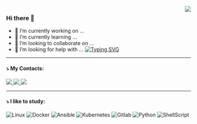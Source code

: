 <img align="right" src="https://github-readme-stats.vercel.app/api?username=akmalovaa&show_icons=true&theme=dark" />

### Hi there 👋

- 🔭 I’m currently working on ...
- 🌱 I’m currently learning ...
- 👯 I’m looking to collaborate on ...
- 🤔 I’m looking for help with ...
[![Typing SVG](https://readme-typing-svg.herokuapp.com?color=%2336BCF7&lines=Hi+everyone)](https://git.io/typing-svg)

---

#### ⤵️ My Contacts:

<div style="display: inline_block">
  <a href="https://www.linkedin.com/in/akmalov-artur/" alt="Linkedin">
    <img src="https://img.shields.io/badge/-Linkedin-0e76a8?style=for-the-badge&logo=Linkedin&logoColor=white" />
  </a>
  <a href="mailto:akmalov.mail@gmail.com" alt="Gmail">
    <img src="https://img.shields.io/badge/-Gmail-d93025?style=for-the-badge&labelColor=d93025&logo=gmail&logoColor=white" />
  </a>
  <a href="https://t.me/AAkmalov" alt="Telegram">
    <img src="https://img.shields.io/badge/-Telegram-2ca5e0?style=for-the-badge&labelColor=2ca5e0&logo=telegram&logoColor=white" />
  </a>
</div>

---


#### ⤵️ I like to study:

<div>
  <img alt="Linux" src="https://img.shields.io/badge/Linux-FCC624?style=for-the-badge&logo=linux&logoColor=black" />
  <img alt="Docker" src="https://img.shields.io/badge/Docker-2496ed?style=for-the-badge&logo=docker&logoColor=white" />
  <img alt="Ansible" src="https://img.shields.io/badge/Ansible-1a1a1a?style=for-the-badge&logo=ansible&logoColor=white" />
  <img alt="Kubernetes" src="https://img.shields.io/badge/Kubernetes-326ce5?style=for-the-badge&logo=kubernetes&logoColor=white" />
  <img alt="Gitlab" src="https://img.shields.io/badge/gitlab%20ci-%23181717.svg?style=for-the-badge&logo=gitlab&logoColor=white" />
  <img alt="Python" src="https://img.shields.io/badge/python-3670A0?style=for-the-badge&logo=python&logoColor=ffdd54" />
  <img alt="ShellScript" src="https://img.shields.io/badge/Shell_Script-121011?style=for-the-badge&logo=gnu-bash&logoColor=white" />

</div>


<!--
**akmalovaa/akmalovaa** is a ✨ _special_ ✨ repository because its `README.md` (this file) appears on your GitHub profile.

Here are some ideas to get you started:

- 🔭 I’m currently working on ...
- 🌱 I’m currently learning ...
- 👯 I’m looking to collaborate on ...
- 🤔 I’m looking for help with ...
- 💬 Ask me about ...
- 📫 How to reach me: ...
- 😄 Pronouns: ...
- ⚡ Fun fact: ...
-->
